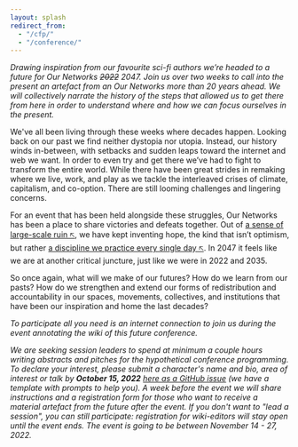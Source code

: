 ```yaml
---
layout: splash
redirect_from:
  - "/cfp/"
  - "/conference/"
---
```


_Drawing inspiration from our favourite sci-fi authors we’re headed to a future for Our Networks ~~2022~~ 2047. Join us over two weeks to call into the present an artefact from an Our Networks more than 20 years ahead. We will collectively narrate the history of the steps that allowed us to get there from here in order to understand where and how we can focus ourselves in the present._

We've all been living through these weeks where decades happen. Looking back on our past we find neither dystopia nor utopia. Instead, our history winds in-between, with setbacks and sudden leaps toward the internet and web we want. In order to even try and get there we’ve had to fight to transform the entire world. While there have been great strides in remaking where we live, work, and play as we tackle the interleaved crises of climate, capitalism, and co-option. There are still looming challenges and lingering concerns. 

For an event that has been held alongside these struggles, Our Networks has been a place to share victories and defeats together. Out of [a sense of large-scale ruin 🡤](https://en.wikipedia.org/wiki/White_Noise_(novel)), we have kept inventing hope, the kind that isn’t optimism, but rather [a discipline we practice every single day 🡤](https://towardfreedom.org/story/archives/activism/hope-is-a-discipline/). In 2047 it feels like we are at another critical juncture, just like we were in 2022 and 2035. 

So once again, what will we make of our futures? How do we learn from our pasts? How do we strengthen and extend our forms of redistribution and accountability in our spaces, movements, collectives, and institutions that have been our inspiration and home the last decades? 

_To participate all you need is an internet connection to join us during the event annotating the wiki of this future conference._

_We are seeking session leaders to spend at minimum a couple hours writing abstracts and pitches for the hypothetical conference programming. To declare your interest, please submit a character's name and bio, area of interest or talk by **October 15, 2022** [here as a GitHub issue](https://github.com/ournetworks/2022-submissions/issues/new?template=submission.md&title=%5BSubmission+Title%5D) (we have a template with prompts to help you). A week before the event we will share instructions and a registration form for those who want to receive a material artefact from the future after the event. If you don't want to "lead a session", you can still participate: registration for wiki-editors will stay open until the event ends. The event is going to be between November 14 - 27, 2022._

